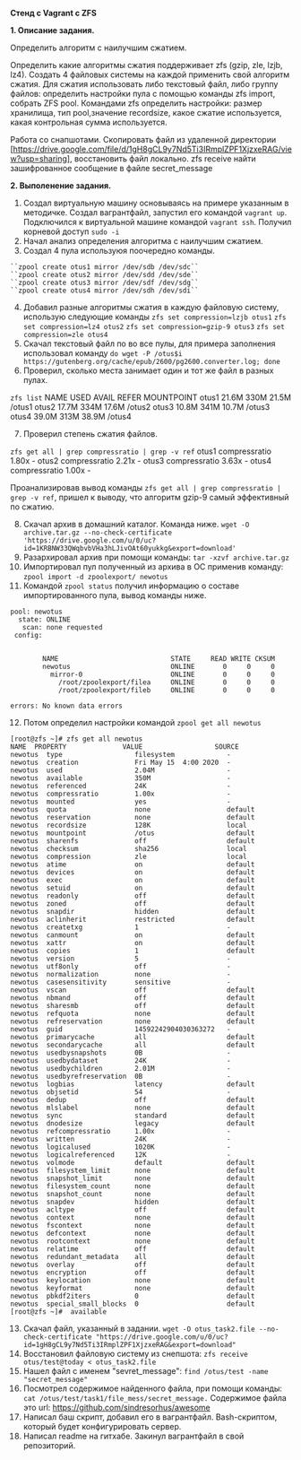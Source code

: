 **Стенд с Vagrant c ZFS**

 **1. Описание задания.**

  Определить алгоритм с наилучшим сжатием.

  Определить какие алгоритмы сжатия поддерживает zfs (gzip, zle, lzjb, lz4). Создать 4 файловых системы на каждой применить свой алгоритм сжатия. Для сжатия использовать либо текстовый файл, либо группу файлов: определить настройки пула с помощью команды zfs import, собрать ZFS pool. 
Командами zfs определить настройки: размер хранилища, тип pool,значение recordsize, какое сжатие используется, какая контрольная сумма используется.

  Работа со снапшотами. Скопировать файл из удаленной директории [https://drive.google.com/file/d/1gH8gCL9y7Nd5Ti3IRmplZPF1XjzxeRAG/view?usp=sharing], восстановить файл локально. zfs receive найти зашифрованное сообщение в файле secret_message

**2. Выполенение задания.**

1. Создал виртуальную машину основываясь на примере указанным в методичке. Создал вагрантфайл, запустил его командой ``vagrant up``. Подключился к виртуальной машине командой ``vagrant ssh``. Получил корневой доступ ``sudo -i``
2. Начал анализ определения алгоритма с наилучшим сжатием.
3. Создал 4 пула используюя поочередно команды.
```
``zpool create otus1 mirror /dev/sdb /dev/sdc``
``zpool create otus2 mirror /dev/sdd /dev/sde``
``zpool create otus3 mirror /dev/sdf /dev/sdg``
``zpool create otus4 mirror /dev/sdh /dev/sdi``
```
4. Добавил разные алгоритмы сжатия в каждую файловую систему, использую следующие команды
``zfs set compression=lzjb otus1``
``zfs set compression=lz4 otus2``
``zfs set compression=gzip-9 otus3``
``zfs set compression=zle otus4``
5. Скачал текстовый файл по во все пулы, для примера заполнения использовал команду
``do wget -P /otus$i https://gutenberg.org/cache/epub/2600/pg2600.converter.log; done``
6. Проверил, сколько места занимает один и тот же файл в разных пулах. 

``zfs list``
NAME    USED  AVAIL     REFER  MOUNTPOINT
otus1  21.6M   330M     21.5M  /otus1
otus2  17.7M   334M     17.6M  /otus2
otus3  10.8M   341M     10.7M  /otus3
otus4  39.0M   313M     38.9M  /otus4

7. Проверил степень сжатия файлов.

``zfs get all | grep compressratio | grep -v ref``
otus1  compressratio         1.80x                  -
otus2  compressratio         2.21x                  -
otus3  compressratio         3.63x                  -
otus4  compressratio         1.00x                  -

Проанализировав вывод команды ``zfs get all | grep compressratio | grep -v ref``, пришел к выводу, что алгоритм gzip-9 самый эффективный по сжатию.

8. Скачал архив в домашний каталог. Команда ниже. 
``wget -O archive.tar.gz --no-check-certificate 'https://drive.google.com/u/0/uc?id=1KRBNW33QWqbvbVHa3hLJivOAt60yukkg&export=download'``
9. Разархировал архив при помощи команды: ``tar -xzvf archive.tar.gz``
10. Импортировал пул полученный из архива в ОС применив команду: ``zpool import -d zpoolexport/ newotus``
11. Командой ``zpool status`` получил информацию о составе импортированного пула, вывод команды ниже.

```
pool: newotus  
  state: ONLINE  
   scan: none requested  
 config:


        NAME                            STATE     READ WRITE CKSUM
        newotus                         ONLINE       0     0     0
          mirror-0                      ONLINE       0     0     0
            /root/zpoolexport/filea     ONLINE       0     0     0
            /root/zpoolexport/fileb     ONLINE       0     0     0
            
errors: No known data errors
```
12. Потом определил настройки командой ``zpool get all newotus``  
```
[root@zfs ~]# zfs get all newotus
NAME  PROPERTY              VALUE                  SOURCE
newotus  type                  filesystem             -
newotus  creation              Fri May 15  4:00 2020  -
newotus  used                  2.04M                  -
newotus  available             350M                   -
newotus  referenced            24K                    -
newotus  compressratio         1.00x                  -
newotus  mounted               yes                    -
newotus  quota                 none                   default
newotus  reservation           none                   default
newotus  recordsize            128K                   local
newotus  mountpoint            /otus                  default
newotus  sharenfs              off                    default
newotus  checksum              sha256                 local
newotus  compression           zle                    local
newotus  atime                 on                     default
newotus  devices               on                     default
newotus  exec                  on                     default
newotus  setuid                on                     default
newotus  readonly              off                    default
newotus  zoned                 off                    default
newotus  snapdir               hidden                 default
newotus  aclinherit            restricted             default
newotus  createtxg             1                      -
newotus  canmount              on                     default
newotus  xattr                 on                     default
newotus  copies                1                      default
newotus  version               5                      -
newotus  utf8only              off                    -
newotus  normalization         none                   -
newotus  casesensitivity       sensitive              -
newotus  vscan                 off                    default
newotus  nbmand                off                    default
newotus  sharesmb              off                    default
newotus  refquota              none                   default
newotus  refreservation        none                   default
newotus  guid                  14592242904030363272   -
newotus  primarycache          all                    default
newotus  secondarycache        all                    default
newotus  usedbysnapshots       0B                     -
newotus  usedbydataset         24K                    -
newotus  usedbychildren        2.01M                  -
newotus  usedbyrefreservation  0B                     -
newotus  logbias               latency                default
newotus  objsetid              54                     -
newotus  dedup                 off                    default
newotus  mlslabel              none                   default
newotus  sync                  standard               default
newotus  dnodesize             legacy                 default
newotus  refcompressratio      1.00x                  -
newotus  written               24K                    -
newotus  logicalused           1020K                  -
newotus  logicalreferenced     12K                    -
newotus  volmode               default                default
newotus  filesystem_limit      none                   default
newotus  snapshot_limit        none                   default
newotus  filesystem_count      none                   default
newotus  snapshot_count        none                   default
newotus  snapdev               hidden                 default
newotus  acltype               off                    default
newotus  context               none                   default
newotus  fscontext             none                   default
newotus  defcontext            none                   default
newotus  rootcontext           none                   default
newotus  relatime              off                    default
newotus  redundant_metadata    all                    default
newotus  overlay               off                    default
newotus  encryption            off                    default
newotus  keylocation           none                   default
newotus  keyformat             none                   default
newotus  pbkdf2iters           0                      default
newotus  special_small_blocks  0                      default
[root@zfs ~]#  available  
```
13. Скачал файл, указанный в задании. ``wget -O otus_task2.file --no-check-certificate "https://drive.google.com/u/0/uc?id=1gH8gCL9y7Nd5Ti3IRmplZPF1XjzxeRAG&export=download"``
14. Восстановил файловую систему из снепшота: ``zfs receive otus/test@today < otus_task2.file``
15. Нашел файл с именем "sevret_message": ``find /otus/test -name "secret_message"``
16. Посмотрел содержимое найденного файла, при помощи команды: ``cat /otus/test/task1/file_mess/secret_message.``
Содержимое файла это url: https://github.com/sindresorhus/awesome
17. Написал баш скрипт, добавил его в вагрантфайл. Bash-скриптом, который будет конфигурировать сервер.
18. Написал readme на гитхабе. Закинул вагрантфайл в свой репозиторий.

